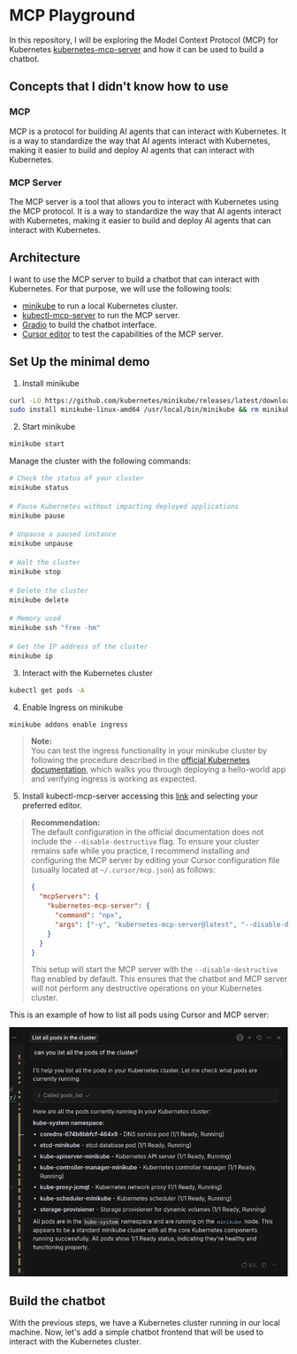 # MCP Playground


In this repository, I will be exploring the Model Context Protocol (MCP) for Kubernetes [kubernetes-mcp-server](https://github.com/containers/kubernetes-mcp-server) and how it can be used to build a chatbot.

## Concepts that I didn't know how to use

### MCP

MCP is a protocol for building AI agents that can interact with Kubernetes. It is a way to standardize the way that AI agents interact with Kubernetes, making it easier to build and deploy AI agents that can interact with Kubernetes.

### MCP Server

The MCP server is a tool that allows you to interact with Kubernetes using the MCP protocol. It is a way to standardize the way that AI agents interact with Kubernetes, making it easier to build and deploy AI agents that can interact with Kubernetes.


## Architecture

I want to use the MCP server to build a chatbot that can interact with Kubernetes. For that purpose, we will use the following tools: 

- [minikube](https://minikube.sigs.k8s.io/docs/start/) to run a local Kubernetes cluster.
- [kubectl-mcp-server](https://github.com/containers/kubernetes-mcp-server) to run the MCP server.
- [Gradio](https://gradio.app/) to build the chatbot interface.
- [Cursor editor](https://www.cursor.com/) to test the capabilities of the MCP server.



## Set Up the minimal demo

1. Install minikube

```bash
curl -LO https://github.com/kubernetes/minikube/releases/latest/download/minikube-linux-amd64
sudo install minikube-linux-amd64 /usr/local/bin/minikube && rm minikube-linux-amd64
```

2. Start minikube

```bash
minikube start
```

Manage the cluster with the following commands:

```bash
# Check the status of your cluster
minikube status

# Pause Kubernetes without impacting deployed applications
minikube pause

# Unpause a paused instance
minikube unpause

# Halt the cluster
minikube stop

# Delete the cluster
minikube delete

# Memory used
minikube ssh "free -hm"

# Get the IP address of the cluster
minikube ip
```


3. Interact with the Kubernetes cluster

```bash
kubectl get pods -A
```


4. Enable Ingress on minikube

```bash
minikube addons enable ingress
```

> **Note:**  
> You can test the ingress functionality in your minikube cluster by following the procedure described in the [official Kubernetes documentation](https://kubernetes.io/docs/tasks/access-application-cluster/ingress-minikube/#deploy-a-hello-world-app), which walks you through deploying a hello-world app and verifying ingress is working as expected.



5. Install kubectl-mcp-server accessing this [link](https://github.com/containers/kubernetes-mcp-server?tab=readme-ov-file#cursor) and selecting your preferred editor.

>
> **Recommendation:**  
> The default configuration in the official documentation does not include the `--disable-destructive` flag. To ensure your cluster remains safe while you practice, I recommend installing and configuring the MCP server by editing your Cursor configuration file (usually located at `~/.cursor/mcp.json`) as follows:
>
> ```json
> {
>   "mcpServers": {
>     "kubernetes-mcp-server": {
>       "command": "npx",
>       "args": ["-y", "kubernetes-mcp-server@latest", "--disable-destructive"]
>     }
>   }
> }
> ```
> 
> This setup will start the MCP server with the `--disable-destructive` flag enabled by default. This ensures that the chatbot and MCP server will not perform any destructive operations on your Kubernetes cluster.


This is an example of how to list all pods using Cursor and MCP server:

![List all pods using Cursor and MCP server](docs/images/../../cursor-list-all-pods.png "List all pods using Cursor and MCP server")




## Build the chatbot

With the previous steps, we have a Kubernetes cluster running in our local machine. Now, let's add a simple chatbot frontend that will be used to interact with the Kubernetes cluster.






